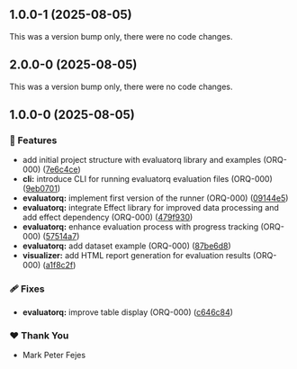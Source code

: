 ## 1.0.0-1 (2025-08-05)

This was a version bump only, there were no code changes.

## 2.0.0-0 (2025-08-05)

This was a version bump only, there were no code changes.

## 1.0.0-0 (2025-08-05)

### 🚀 Features

- add initial project structure with evaluatorq library and examples (ORQ-000) ([7e6c4ce](https://github.com/orq-ai/orqkit/commit/7e6c4ce))
- **cli:** introduce CLI for running evaluatorq evaluation files (ORQ-000) ([9eb0701](https://github.com/orq-ai/orqkit/commit/9eb0701))
- **evaluatorq:** implement first version of the runner (ORQ-000) ([09144e5](https://github.com/orq-ai/orqkit/commit/09144e5))
- **evaluatorq:** integrate Effect library for improved data processing and add effect dependency (ORQ-000) ([479f930](https://github.com/orq-ai/orqkit/commit/479f930))
- **evaluatorq:** enhance evaluation process with progress tracking (ORQ-000) ([57514a7](https://github.com/orq-ai/orqkit/commit/57514a7))
- **evaluatorq:** add dataset example (ORQ-000) ([87be6d8](https://github.com/orq-ai/orqkit/commit/87be6d8))
- **visualizer:** add HTML report generation for evaluation results (ORQ-000) ([a1f8c2f](https://github.com/orq-ai/orqkit/commit/a1f8c2f))

### 🩹 Fixes

- **evaluatorq:** improve table display (ORQ-000) ([c646c84](https://github.com/orq-ai/orqkit/commit/c646c84))

### ❤️ Thank You

- Mark Peter Fejes